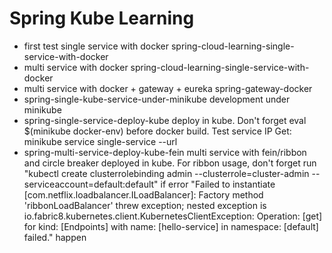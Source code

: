 # Spring Kube Learning

- first test single service with docker   spring-cloud-learning-single-service-with-docker
- multi service with docker spring-cloud-learning-single-service-with-docker
- multi service with docker + gateway + eureka spring-gateway-docker
- spring-single-kube-service-under-minikube  development under minikube
- spring-single-service-deploy-kube  deploy in kube.  Don't forget eval $(minikube docker-env) before docker build. Test service IP Get: minikube service single-service --url
- spring-multi-service-deploy-kube-fein multi service with fein/ribbon and circle breaker deployed in kube. For ribbon usage, don't forget run "kubectl create clusterrolebinding admin --clusterrole=cluster-admin --serviceaccount=default:default" if error "Failed to instantiate [com.netflix.loadbalancer.ILoadBalancer]: Factory method 'ribbonLoadBalancer' threw exception; nested exception is io.fabric8.kubernetes.client.KubernetesClientException: Operation: [get]  for kind: [Endpoints]  with name: [hello-service]  in namespace: [default]  failed." happen


